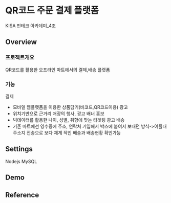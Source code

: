 # QR코드 주문 결제 플랫폼

KISA 핀테크 아카데미_4조

## Overview

### 프로젝트개요 
QR코드를 활용한 오프라인 마트에서의 결제,배송 플랫폼

### 기능 
결제
- 모바일 웹플랫폼을 이용한 상품담기(바코드,QR코드이용)
광고
- 위치기반으로 근거리 매장의 행사, 광고 배너 홍보
- 빅데이터를 활용한 나이, 성별, 취향에 맞는 타겟팅 광고
배송
- 기존 마트에선 영수증에 주소, 연락처 기입해서 박스에
붙여서 보내던 방식->어플내 주소지 전송으로 보다 체계
적인 배송과 배송현황 확인가능


## Settings

Nodejs
MySQL 


## Demo


## Reference
